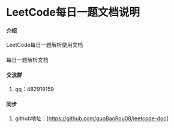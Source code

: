 # LeetCode每日一题文档说明

#### 介绍
LeetCode每日一题解析使用文档

#### 
每日一题解析文档


#### 交流群

1.  qq：482919159





#### 同步

1.  github地址：[https://github.com/guoBaoRou08/leetcode-doc]

